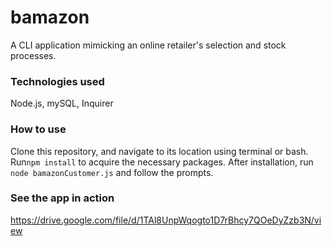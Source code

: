 # bamazon
A CLI application mimicking an online retailer's selection and stock processes. 

### Technologies used
Node.js, mySQL, Inquirer

### How to use
Clone this repository, and navigate to its location using terminal or bash. 
Run`npm install` to acquire the necessary packages.
After installation, run `node bamazonCustomer.js` and follow the prompts.

### See the app in action
https://drive.google.com/file/d/1TAl8UnpWqogto1D7rBhcy7QOeDyZzb3N/view
